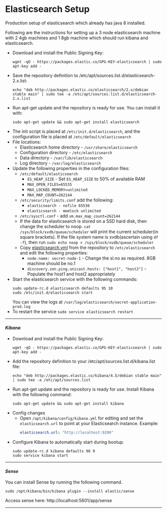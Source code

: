 # Elasticsearch Setup
Production setup of elasticsearch which already has java 8 installed.

Following are the instructions for setting up a 3 node elasticsearch machine with 2 4gb machines
and 1 8gb machine which should run kibana and elasticsearch.
- Download and install the Public Signing Key:
    ```
    wget -qO - https://packages.elastic.co/GPG-KEY-elasticsearch | sudo apt-key add -

    ```
- Save the repository definition to /etc/apt/sources.list.d/elasticsearch-2.x.list:
    ```
    echo "deb http://packages.elastic.co/elasticsearch/2.x/debian stable main" | sudo tee -a /etc/apt/sources.list.d/elasticsearch-2.x.list

    ```
- Run apt-get update and the repository is ready for use. You can install it with:
    ```
    sudo apt-get update && sudo apt-get install elasticsearch

    ```
- The init script is placed at `/etc/init.d/elasticsearch`, and the configuration file is placed at `/etc/default/elasticsearch`
- File locations:
    - Elasticsearch home directory - `/usr/share/elasticsearch`
    - Configuration directory - `/etc/elasticsearch`
    - Data directory - `/var/lib/elasticsearch`
    - Log directory - `/var/log/elasticsearch`
- Update the following properties in the configuration files:
    - `/etc/default/elasticsearch`
        - `ES_HEAP_SIZE` - Set `ES_HEAP_SIZE` to 50% of available RAM
        - `MAX_OPEN_FILES=65535`
        - `MAX_LOCKED_MEMORY=unlimited`
        - `MAX_MAP_COUNT=262144`
    - `/etc/security/limits.conf` add the following:
        - `elasticsearch - nofile 65536`
        - `elasticsearch - memlock unlimited`
    - `/etc/sysctl.conf` - add `vm.max_map_count=262144`
    - If the data for elasticsearch is stored on a SSD hard disk, then change the scheduler to noop.
        `cat /sys/block/xvdb/queue/scheduler` will print the current scheduler(in square brackets).
        If the file system name is xvdb(ascertain using `df -f`), then run `sudo echo noop > /sys/block/xvdb/queue/scheduler`
    - Copy [elasticsearch.yml](elasticsearch.yml) from the repository to `/etc/elasticsearch` and edit the following properties:
        - `node.name: secret-node-1` - Change the sl.no as required. 8GB machine should be no.1
        - `discovery.zen.ping.unicast.hosts: ["host1", "host2"]` - Populate the host1 and host2 appropriately
- Start the elasticsearch service with the following commands:
    ```
    sudo update-rc.d elasticsearch defaults 95 10
    sudo /etc/init.d/elasticsearch start

    ```
    You can view the logs at `/var/log/elasticsearch/secret-application-prod.log`
- To restart the service `sudo service elasticsearch restart`

***

#### *Kibana*
- Download and install the Public Signing Key:
    ```
    wget -qO - https://packages.elastic.co/GPG-KEY-elasticsearch | sudo apt-key add -
    ```
- Add the repository definition to your /etc/apt/sources.list.d/kibana.list file:
    ```
    echo "deb http://packages.elastic.co/kibana/4.5/debian stable main" | sudo tee -a /etc/apt/sources.list

    ```
- Run apt-get update and the repository is ready for use. Install Kibana with the following command:
    ```
    sudo apt-get update && sudo apt-get install kibana
    ```
- Config changes
    - Open `/opt/kibana/config/kibana.yml` for editing
        and set the `elasticsearch.url` to point at your Elasticsearch instance.
        Example:
        ```yaml
        elasticsearch.url: "http://localhost:9200"

        ```
- Configure Kibana to automatically start during bootup.
    ```
    sudo update-rc.d kibana defaults 96 9
    sudo service kibana start

    ```

***

#### *Sense*

You can install Sense by running the following command.
```
sudo /opt/kibana/bin/kibana plugin --install elastic/sense
```
Access sense here: http://localhost:5601/app/sense

***